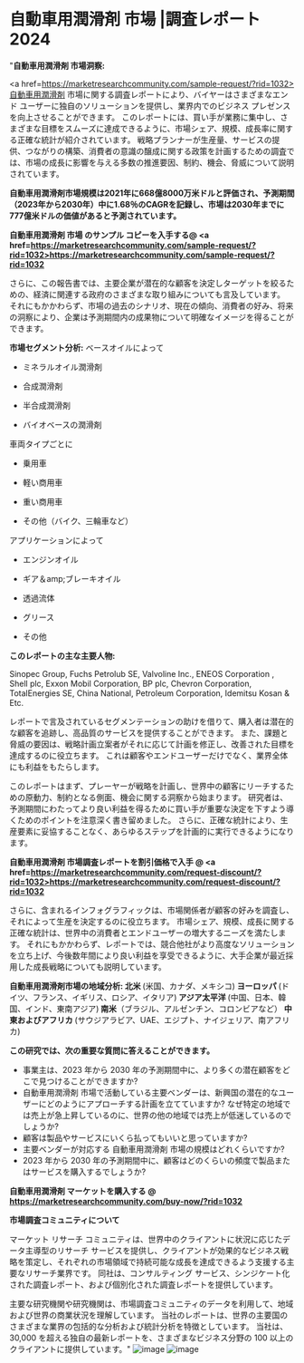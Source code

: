 # 自動車用潤滑剤 市場 |調査レポート 2024
"<strong>自動車用潤滑剤 市場洞察:</strong>

<a href=https://marketresearchcommunity.com/sample-request/?rid=1032>自動車用潤滑剤</a> 市場に関する調査レポートにより、バイヤーはさまざまなエンド ユーザーに独自のソリューションを提供し、業界内でのビジネス プレゼンスを向上させることができます。 このレポートには、買い手が業務に集中し、さまざまな目標をスムーズに達成できるように、市場シェア、規模、成長率に関する正確な統計が紹介されています。 戦略プランナーが生産量、サービスの提供、つながりの構築、消費者の意識の醸成に関する政策を計画するための調査では、市場の成長に影響を与える多数の推進要因、制約、機会、脅威について説明されています。

<strong>自動車用潤滑剤市場規模は2021年に668億8000万米ドルと評価され、予測期間（2023年から2030年）中に1.68％のCAGRを記録し、市場は2030年までに777億米ドルの価値があると予測されています。</strong>

<strong>自動車用潤滑剤 市場 のサンプル コピーを入手する@ <a href=https://marketresearchcommunity.com/sample-request/?rid=1032><u>https://marketresearchcommunity.com/sample-request/?rid=1032</u></a></strong>

さらに、この報告書では、主要企業が潜在的な顧客を決定しターゲットを絞るための、経済に関連する政府のさまざまな取り組みについても言及しています。 それにもかかわらず、市場の過去のシナリオ、現在の傾向、消費者の好み、将来の洞察により、企業は予測期間内の成果物について明確なイメージを得ることができます。

<strong>市場セグメント分析:</strong>
ベースオイルによって



- ミネラルオイル潤滑剤

- 合成潤滑剤

- 半合成潤滑剤

- バイオベースの潤滑剤



車両タイプごとに



- 乗用車

- 軽い商用車

- 重い商用車

- その他（バイク、三輪車など）



アプリケーションによって



- エンジンオイル

- ギア＆amp;ブレーキオイル

- 透過流体

- グリース

- その他

<strong>このレポートの主な主要人物:</strong>

Sinopec Group, Fuchs Petrolub SE, Valvoline Inc., ENEOS Corporation , Shell plc, Exxon Mobil Corporation, BP plc, Chevron Corporation, TotalEnergies SE, China National, Petroleum Corporation, Idemitsu Kosan &amp; Etc.



レポートで言及されているセグメンテーションの助けを借りて、購入者は潜在的な顧客を追跡し、高品質のサービスを提供することができます。 また、課題と脅威の要因は、戦略計画立案者がそれに応じて計画を修正し、改善された目標を達成するのに役立ちます。 これは顧客やエンドユーザーだけでなく、業界全体にも利益をもたらします。

このレポートはまず、プレーヤーが戦略を計画し、世界中の顧客にリーチするための原動力、制約となる側面、機会に関する洞察から始まります。 研究者は、予測期間にわたってより良い利益を得るために買い手が重要な決定を下すよう導くためのポイントを注意深く書き留めました。 さらに、正確な統計により、生産要素に妥協することなく、あらゆるステップを計画的に実行できるようになります。

<strong>自動車用潤滑剤 市場調査レポートを割引価格で入手 @ <a href=https://marketresearchcommunity.com/request-discount/?rid=1032><u>https://marketresearchcommunity.com/request-discount/?rid=1032</u></a></strong>

さらに、含まれるインフォグラフィックは、市場関係者が顧客の好みを調査し、それによって生産を決定するのに役立ちます。 市場シェア、規模、成長に関する正確な統計は、世界中の消費者とエンドユーザーの増大するニーズを満たします。 それにもかかわらず、レポートでは、競合他社がより高度なソリューションを立ち上げ、今後数年間により良い利益を享受できるように、大手企業が最近採用した成長戦略についても説明しています。

<strong>自動車用潤滑剤市場の地域分析:
北米 </strong>(米国、カナダ、メキシコ)<strong>
ヨーロッパ </strong>(ドイツ、フランス、イギリス、ロシア、イタリア)<strong>
アジア太平洋 </strong>(中国、日本、韓国、インド、東南アジア)<strong>
南米</strong>（ブラジル、アルゼンチン、コロンビアなど）<strong>
中東およびアフリカ </strong>(サウジアラビア、UAE、エジプト、ナイジェリア、南アフリカ)<strong></strong>

<strong>この研究では、次の重要な質問に答えることができます。</strong>
<ul>
  <li>事業主は、2023 年から 2030 年の予測期間中に、より多くの潜在顧客をどこで見つけることができますか?</li>
  <li>自動車用潤滑剤 市場で活動している主要ベンダーは、新興国の潜在的なユーザーにどのようにアプローチする計画を立てていますか? なぜ特定の地域では売上が急上昇しているのに、世界の他の地域では売上が低迷しているのでしょうか?</li>
  <li>顧客は製品やサービスにいくら払ってもいいと思っていますか?</li>
  <li>主要ベンダーが対応する 自動車用潤滑剤 市場の規模はどれくらいですか?</li>
  <li>2023 年から 2030 年の予測期間中に、顧客はどのくらいの頻度で製品またはサービスを購入するでしょうか?</li>
</ul>
<strong>自動車用潤滑剤 マーケットを購入する @ <a href=https://marketresearchcommunity.com/buy-now/?rid=1032><u>https://marketresearchcommunity.com/buy-now/?rid=1032</u></a></strong>

<strong>市場調査コミュニティについて</strong>

マーケット リサーチ コミュニティは、世界中のクライアントに状況に応じたデータ主導型のリサーチ サービスを提供し、クライアントが効果的なビジネス戦略を策定し、それぞれの市場領域で持続可能な成長を達成できるよう支援する主要なリサーチ業界です。 同社は、コンサルティング サービス、シンジケート化された調査レポート、および個別化された調査レポートを提供しています。

主要な研究機関や研究機関は、市場調査コミュニティのデータを利用して、地域および世界の商業状況を理解しています。 当社のレポートは、世界の主要国のさまざまな業界の包括的な分析および統計分析を特徴としています。 当社は、30,000 を超える独自の最新レポートを、さまざまなビジネス分野の 100 以上のクライアントに提供しています。"
![image](https://github.com/Gargi1522/MRC/assets/158283091/bad0a485-c80c-4fe2-b7f4-4e9746bb0571)
![image](https://github.com/Gargi1522/MRC/assets/158283091/350585f8-ccc7-4e89-bd5b-8b7792c6f220)
